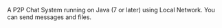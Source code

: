 
  A P2P Chat System running on Java (7 or later) using Local Network. 
  You can send messages and files. 

